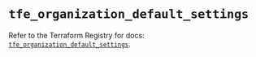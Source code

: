 # `tfe_organization_default_settings`

Refer to the Terraform Registry for docs: [`tfe_organization_default_settings`](https://registry.terraform.io/providers/hashicorp/tfe/0.58.0/docs/resources/organization_default_settings).

